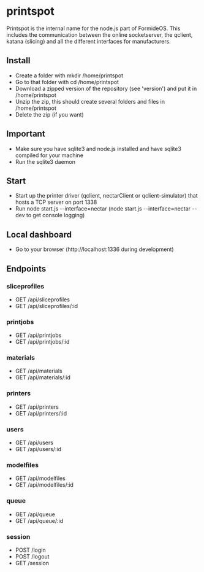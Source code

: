 printspot
=================

Printspot is the internal name for the node.js part of FormideOS. This includes the communication between the online socketserver, the qclient, katana (slicing) and all the different interfaces for manufacturers.


## Install
- Create a folder with mkdir /home/printspot
- Go to that folder with cd /home/printspot
- Download a zipped version of the repository (see 'version') and put it in /home/printspot
- Unzip the zip, this should create several folders and files in /home/printspot
- Delete the zip (if you want)

## Important
- Make sure you have sqlite3 and node.js installed and have sqlite3 compiled for your machine
- Run the sqlite3 daemon

## Start
- Start up the printer driver (qclient, nectarClient or qclient-simulator) that hosts a TCP server on port 1338
- Run node start.js --interface=nectar (node start.js --interface=nectar --dev to get console logging)

## Local dashboard
- Go to your browser (http://localhost:1336 during development)

## Endpoints

### sliceprofiles
- GET /api/sliceprofiles
- GET /api/sliceprofiles/:id

### printjobs
- GET /api/printjobs
- GET /api/printjobs/:id

### materials
- GET /api/materials
- GET /api/materials/:id

### printers
- GET /api/printers
- GET /api/printers/:id

### users
- GET /api/users
- GET /api/users/:id

### modelfiles
- GET /api/modelfiles
- GET /api/modelfiles/:id

### queue
- GET /api/queue
- GET /api/queue/:id

### session
- POST /login
- POST /logout
- GET /session
